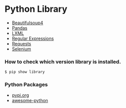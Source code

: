 # Python Library

* [Beautifulsoup4](https://github.com/Hyuk/Python/blob/master/python-library/python-library/beautifulsoup4.md)
* [Pandas](https://github.com/Hyuk/Python/blob/master/python-library/python-library/pandas.md)
* [LXML](https://github.com/Hyuk/Python/blob/master/python-library/python-library/lxml.md)
* [Regular Expressions](https://github.com/Hyuk/Python/blob/master/python-library/python-library/regular-expressions.md)
* [Requests](https://github.com/Hyuk/Python/blob/master/python-library/python-library/requests.md)
* [Selenium](https://github.com/Hyuk/Python/blob/master/python-library/python-library/selenium.md)

### How to check which version library is installed.
```bash
$ pip show library
```

### Python Packages
* [pypi.org](https://pypi.python.org/pypi)
* [awesome-python](https://github.com/vinta/awesome-python)

